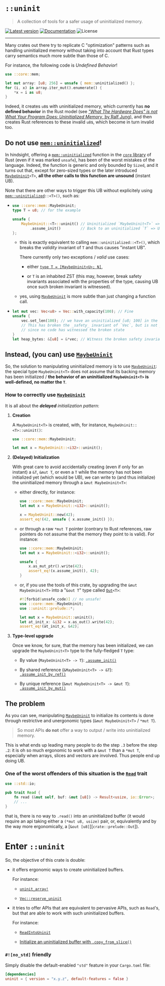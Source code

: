 # `::uninit`

> A collection of tools for a safer usage of uninitialized memory.

[![Latest version](https://img.shields.io/crates/v/uninit.svg)](https://crates.io/crates/uninit)
[![Documentation](https://docs.rs/uninit/badge.svg)](https://docs.rs/uninit)
![License](https://img.shields.io/crates/l/uninit.svg)
___

Many crates out there try to replicate C "optimization" patterns such as
handling uninitialized memory without taking into account that Rust types
carry semantics much more subtle than those of C.

For instance, the following code is _Undefined Behavior_!

```rust
use ::core::mem;

let mut array: [u8; 256] = unsafe { mem::uninitialized() };
for (i, x) in array.iter_mut().enumerate() {
    *x = i as u8;
}
```

Indeed, it creates `u8`s with uninitialized memory, which currently
has **no defined behavior** in the Rust model (see [_"What The Hardware Does"
is not What Your Program Does: Uninitialized Memory_, by Ralf Jung](
https://www.ralfj.de/blog/2019/07/14/uninit.html)), and then creates Rust
references to these invalid `u8`s, which become in turn invalid too.

## Do not use [`mem::uninitialized`]!

In hindsight, offering a [`mem::uninitialized`] function in the [`core`
library](https://doc.rust-lang.org/core) of Rust (even if it was marked
`unsafe`), has been of the worst mistakes of the language. Indeed, the function
is generic and only bounded by `Sized`, and it turns out that, except for
zero-sized types or the later introduced [`MaybeUninit`]`<T>`, **all the other
calls to this function are unsound** (instant UB).

Note that there are other ways to trigger this UB without explicitely using
[`mem::uninitialized`]`::<T>()`, such as:

  - ```rust
    use ::core::mem::MaybeUninit;
    type T = u8; // for the example

    unsafe {
        MaybeUninit::<T>::uninit() // Uninitialized `MaybeUninit<T>` => Fine
            .assume_init()         // Back to an uninitialized `T` => UB
    };
    ```

      - this is exactly equivalent to calling `mem::uninitialized::<T>()`,
        which breaks the _validity_ invariant of `T` and thus causes
        "instant UB".

        There currently only two exceptions / _valid_ use cases:

          - either [`type T = [MaybeUninit<U>; N]`][`uninit_array!`],

          - or `T` is an inhabited ZST (this may, however, break safety
            invariants associated with the properties of the type, causing UB
            once such broken invariant is witnessed).

      - yes, using [`MaybeUninit`] is more subtle than just changing a function
        call.

  - ```rust
    let mut vec: Vec<u8> = Vec::with_capacity(100); // Fine
    unsafe {
        vec.set_len(100); // we have an uninitialized [u8; 100] in the heap
        // This has broken the _safety_ invariant of `Vec`, but is not yet UB
        // since no code has witnessed the broken state
    }
    let heap_bytes: &[u8] = &*vec; // Witness the broken safety invariant: UB!
    ```

## Instead, (you can) use [`MaybeUninit`]

So, the solution to manipulating uninitialized memory is to use
[`MaybeUninit`]: the special type `MaybeUninit<T>` does not assume that its
backing memory has been initialized / **the behavior of an uninitialized
`MaybeUninit<T>` is well-defined, no matter the `T`**.

### How to correctly use [`MaybeUninit`]

It is all about the _**delayed** initialization pattern_:

 1. **Creation**

    A `MaybeUninit<T>` is created, with, for instance,
    `MaybeUninit::<T>::uninit()`:

    ```rust
    use ::core::mem::MaybeUninit;

    let mut x = MaybeUninit::<i32>::uninit();
    ```

 2. **(Delayed) Initialization**

    With great care to avoid accidentally creating (even if only for an
    instant) a `&T`, `&mut T`, or even a `T` while the memory has not been
    initialized yet (which would be UB), we can write to (and thus initialize) the
    uninitialized memory through a `&mut MaybeUninit<T>`:

      - either directly, for instance:

        ```rust
        use ::core::mem::MaybeUninit;
        let mut x = MaybeUninit::<i32>::uninit();

        x = MaybeUninit::new(42);
        assert_eq!(42, unsafe { x.assume_init() });
        ```

      - or through a raw `*mut T` pointer (contrary to Rust references,
        raw pointers do not assume that the memory they point to is
        valid). For instance:

        ```rust
        use ::core::mem::MaybeUninit;
        let mut x = MaybeUninit::<i32>::uninit();

        unsafe {
            x.as_mut_ptr().write(42);
            assert_eq!(x.assume_init(), 42);
        }
        ```

      - or, if you use the tools of this crate, by upgrading the
        `&mut MaybeUninit<T>` into a "`&out T`" type called
        [`Out`]`<T>`:

        ```rust
        #![forbid(unsafe_code)] // no unsafe!
        use ::core::mem::MaybeUninit;
        use ::uninit::prelude::*;

        let mut x = MaybeUninit::uninit();
        let at_init_x: &i32 = x.as_out().write(42);
        assert_eq!(at_init_x, &42);
        ```

 3. **Type-level upgrade**

    Once we know, for sure, that the memory has been initialized, we can
    upgrade the `MaybeUninit<T>` type to the fully-fledged `T` type:

      - By value (`MaybeUninit<T> -> T`): [`.assume_init()`](
        https://doc.rust-lang.org/core/mem/union.MaybeUninit.html#method.assume_init)

      - By shared reference (`&MaybeUninit<T> -> &T`):
        [`.assume_init_by_ref()`]

      - By unique reference (`&mut MaybeUninit<T> -> &mut T`):
        [`.assume_init_by_mut()`]

## The problem

As you can see, manipulating [`MaybeUninit`] to initialize its contents is
done through restrictive and unergonomic types
(`&mut MaybeUninit<T>` / `*mut T`).

> So most APIs **do not** offer a way to output / write into uninitialized memory.

This is what ends up leading many people to do the step `.3` before the
step `.2`: it is oh so much ergonomic to work with a `&mut T` than a
`*mut T`, especially when arrays, slices and vectors are involved. Thus
people end up doing UB.

### One of the worst offenders of this situation is the [`Read`] trait

```rust
use ::std::io;

pub trait Read {
    fn read (&mut self, buf: &mut [u8]) -> Result<usize, io::Error>;
    // ...
}
```

that is, there is no way to `.read()` into an uninitialized buffer (it would
require an api taking either a `(*mut u8, usize)` pair, or, equivalently and
by the way more ergonomically, a [`&out [u8]`][`crate::prelude::Out`]).

# Enter `::uninit`

So, the objective of this crate is double:

  - it offers ergonomic ways to create uninitialized buffers.

    For instance:

      - [`uninit_array!`]

      - [`Vec::reserve_uninit`]

  - it tries to offer APIs that are equivalent to pervasive APIs,
    such as `Read`'s, but that are able to work with such uninitialized buffers.

    For instance:

      - [`ReadIntoUninit`]

      - [Initialize an uninitialized buffer with `.copy_from_slice()`]

### `#![no_std]` friendly

Simply disable the default-enabled `"std"` feature in your `Cargo.toml` file:

```toml
[dependencies]
uninit = { version = "x.y.z", default-features = false }
```

[`Read`]: https://doc.rust-lang.org/1.36.0/std/io/trait.Read.html
[`mem::uninitialized`]: https://doc.rust-lang.org/core/mem/fn.uninitialized.html
[`MaybeUninit`]: https://doc.rust-lang.org/core/mem/union.MaybeUninit.html
[`.assume_init_by_ref()`]: https://docs.rs/uninit/0.2.2/uninit/extension_traits/trait.MaybeUninitExt.html#tymethod.assume_init_by_ref
[`.assume_init_by_mut()`]: https://docs.rs/uninit/0.2.2/uninit/extension_traits/trait.MaybeUninitExt.html#tymethod.assume_init_by_mut
[`uninit_array!`]: https://docs.rs/uninit/0.2.2/uninit/macro.uninit_array.html
[`Vec::reserve_uninit`]: https://docs.rs/uninit/0.2.2/uninit/extension_traits/trait.VecCapacity.html#tymethod.reserve_uninit
[`Out`]: https://docs.rs/uninit/0.2.2/uninit/out_ref/struct.Out.html
[Initialize an uninitialized buffer with `.copy_from_slice()`]: https://docs.rs/uninit/0.2.2/uninit/out_ref/struct.Out.html#method.copy_from_slice
[`ReadIntoUninit`]: https://docs.rs/uninit/0.2.2/uninit/read/trait.ReadIntoUninit.html
